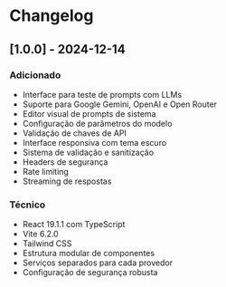 # Changelog

## [1.0.0] - 2024-12-14

### Adicionado
- Interface para teste de prompts com LLMs
- Suporte para Google Gemini, OpenAI e Open Router
- Editor visual de prompts de sistema
- Configuração de parâmetros do modelo
- Validação de chaves de API
- Interface responsiva com tema escuro
- Sistema de validação e sanitização
- Headers de segurança
- Rate limiting
- Streaming de respostas

### Técnico
- React 19.1.1 com TypeScript
- Vite 6.2.0
- Tailwind CSS
- Estrutura modular de componentes
- Serviços separados para cada provedor
- Configuração de segurança robusta